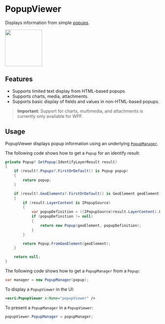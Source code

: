 # PopupViewer

Displays information from simple [popups](https://pro.arcgis.com/en/pro-app/latest/help/mapping/navigation/configure-pop-ups.htm). 

<img src="https://user-images.githubusercontent.com/3878047/228625594-d0009216-0cb3-4836-9a62-e197371779ac.png" width="120" />

## Features

- Supports limited text display from HTML-based popups.
- Supports charts, media, attachments.
- Supports basic display of fields and values in non-HTML-based popups.

> **Important**: Support for charts, multimedia, and attachments is currently only available for WPF.

## Usage

PopupViewer displays popup information using an underlying [`PopupManager`](https://developers.arcgis.com/net/api-reference/api/netwin/Esri.ArcGISRuntime/Esri.ArcGISRuntime.Mapping.Popups.PopupManager.html).

The following code shows how to get a `Popup` for an identify result:

```cs
private Popup? GetPopup(IdentifyLayerResult result)
{
    if (result?.Popups?.FirstOrDefault() is Popup popup)
    {
        return popup;
    }

    if (result?.GeoElements?.FirstOrDefault() is GeoElement geoElement)
    {
        if (result.LayerContent is IPopupSource)
        {
            var popupDefinition = ((IPopupSource)result.LayerContent).PopupDefinition;
            if (popupDefinition != null)
            {
                return new Popup(geoElement, popupDefinition);
            }
        }

        return Popup.FromGeoElement(geoElement);
    }

    return null;
}
```

The following code shows how to get a `PopupManager` from a `Popup`:

```cs
var manager = new PopupManager(popup);
```

To display a `PopupViewer` in the UI:

```xml
<esri:PopupViewer x:Name="popupViewer" />
```

To present a `PopupManager` in a `PopupViewer`:

```cs
popupViewer.PopupManager = popupManager;
```